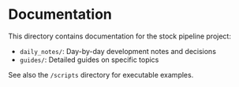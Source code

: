 # Documentation

This directory contains documentation for the stock pipeline project:

- `daily_notes/`: Day-by-day development notes and decisions
- `guides/`: Detailed guides on specific topics

See also the `/scripts` directory for executable examples.
